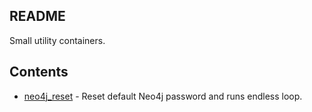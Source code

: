 ## README

Small utility containers.

## Contents

* [neo4j_reset](neo4j_reset) - Reset default Neo4j password and runs endless loop.
